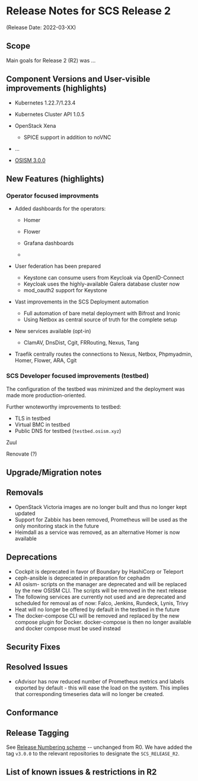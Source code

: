 # Release Notes for SCS Release 2
(Release Date: 2022-03-XX)

## Scope

Main goals for Release 2 (R2) was ...

## Component Versions and User-visible improvements (highlights)

* Kubernetes 1.22.7/1.23.4
* Kubernetes Cluster API 1.0.5
* OpenStack Xena
  - SPICE support in addition to noVNC

* ...


* [OSISM 3.0.0](https://github.com/osism/release/blob/main/notes/3.0.0/NOTES.md)

## New Features (highlights)

### Operator focused improvments

* Added dashboards for the operators:
  - Homer
  - Flower
  - Grafana dashboards

  - 
* User federation has been prepared
  - Keystone can consume users from Keycloak via OpenID-Connect
  - Keycloak uses the highly-available Galera database cluster now
  - mod_oauth2 support for Keystone

* Vast improvements in the SCS Deployment automation 
  - Full automation of bare metal deployment with Bifrost and Ironic
  - Using Netbox as central source of truth for the complete setup

* New services available (opt-in)
  - ClamAV, DnsDist, Cgit, FRRouting, Nexus, Tang

* Traefik centrally routes the connections to Nexus, Netbox, Phpmyadmin, Homer, Flower, ARA, Cgit

### SCS Developer focused improvements (testbed)

The configuration of the testbed was minimized and the deployment was made more production-oriented.

Further wnoteworthy improvements to testbed:
* TLS in testbed
* Virtual BMC in testbed
* Public DNS for testbed (`testbed.osism.xyz`)

Zuul 

Renovate (?)


## Upgrade/Migration notes

## Removals

* OpenStack Victoria images are no longer built and thus no longer kept updated
* Support for Zabbix has been removed, Prometheus will be used as the only monitoring stack in the future
* Heimdall as a service was removed, as an alternative Homer is now available

## Deprecations

* Cockpit is deprecated in favor of Boundary by HashiCorp or Teleport
* ceph-ansible is deprecated in preparation for cephadm
* All osism- scripts on the manager are deprecated and will be replaced by the new OSISM CLI. The scripts will be removed in the next release
* The following services are currently not used and are deprecated and scheduled for removal as of now: Falco, Jenkins, Rundeck, Lynis, Trivy
* Heat will no longer be offered by default in the testbed in the future
* The docker-compose CLI will be removed and replaced by the new compose plugin for Docker.
docker-compose is then no longer available and docker compose must be used instead

## Security Fixes

## Resolved Issues

* cAdvisor has now reduced number of Prometheus metrics and labels exported by 
default - this will ease the load on the system.
This implies that corresponding timeseries data will no longer be created.

## Conformance

## Release Tagging

See [Release Numbering scheme](../Design-Docs/Release-Numbering-Scheme.md) -- unchanged from R0.
We have added the tag `v3.0.0` to the relevant repositories to designate the `SCS_RELEASE_R2`.

## List of known issues & restrictions in R2

